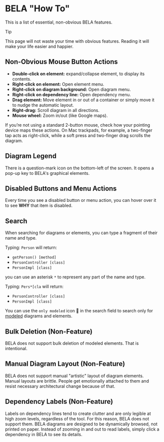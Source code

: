 # BELA "How To"

This is a list of essential, non-obvious BELA features.

> [!TIP]
> This page will not waste your time with obvious features. Reading it will make your life easier and happier.

## Non-Obvious Mouse Button Actions

 - **Double-click on element:** expand/collapse element, to display its contents.
 - **Right-click on element:** Open element menu.
 - **Right-click on diagram background:** Open diagram menu.
 - **Right-click on dependency line:** Open dependency menu.
 - **Drag element:** Move element in or out of a container or simply move it to nudge the automatic layout.
 - **Right-drag:** Scroll diagram in all directions.
 - **Mouse wheel:** Zoom in/out (like Google maps).

If you’re not using a standard 2-button mouse, check how your pointing device maps these actions. On Mac trackpads, for example, a two-finger tap acts as right-click, while a soft press and two-finger drag scrolls the diagram.

## Diagram Legend

There is a question-mark icon on the bottom-left of the screen. It opens a pop-up key to BELA's graphical elements.

## Disabled Buttons and Menu Actions

Every time you see a disabled button or menu action, you can hover over it to see **WHY** that item is disabled.

## Search

When searching for diagrams or elements, you can type a fragment of their name and type.

Typing: `Person` will return:
  - `getPerson() [method]`
  - `PersonController [class]`
  - `PersonImpl [class]`

you can use an asterisk `*` to represent any part of the name and type.

Typing: `Pers*[cla` will return:
  - `PersonController [class]`
  - `PersonImpl [class]`

You can use the `only modeled` icon 🎨 in the search field to search only for [modeled](https://github.com/juxhouse/bela-resources/blob/main/Concepts.md#built-vs-modeled) diagrams and elements.

## Bulk Deletion (Non-Feature)

BELA does not support bulk deletion of modeled elements. That is intentional.

## Manual Diagram Layout (Non-Feature)

BELA does not support manual "artistic" layout of diagram elements. Manual layouts are brittle. People get emotionally attached to them and resist necessary architectural change because of that.

## Dependency Labels (Non-Feature)

Labels on dependency lines tend to create clutter and are only legible at high zoom levels, regardless of the tool. For this reason, BELA does not support them. BELA diagrams are designed to be dynamically browsed, not printed on paper. Instead of zooming in and out to read labels, simply click a dependency in BELA to see its details.
